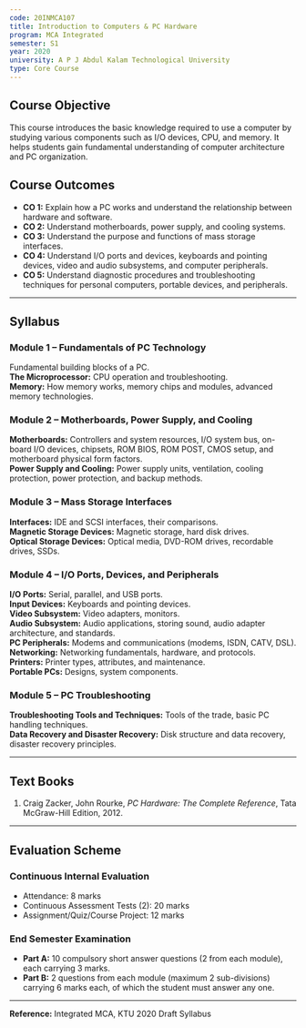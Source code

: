 ```yaml
---
code: 20INMCA107
title: Introduction to Computers & PC Hardware
program: MCA Integrated
semester: S1
year: 2020
university: A P J Abdul Kalam Technological University
type: Core Course
---
```


## Course Objective
This course introduces the basic knowledge required to use a computer by studying various components such as I/O devices, CPU, and memory. It helps students gain fundamental understanding of computer architecture and PC organization.

## Course Outcomes
- **CO 1:** Explain how a PC works and understand the relationship between hardware and software.  
- **CO 2:** Understand motherboards, power supply, and cooling systems.  
- **CO 3:** Understand the purpose and functions of mass storage interfaces.  
- **CO 4:** Understand I/O ports and devices, keyboards and pointing devices, video and audio subsystems, and computer peripherals.  
- **CO 5:** Understand diagnostic procedures and troubleshooting techniques for personal computers, portable devices, and peripherals.

---

## Syllabus

### Module 1 – Fundamentals of PC Technology
Fundamental building blocks of a PC.  
**The Microprocessor:** CPU operation and troubleshooting.  
**Memory:** How memory works, memory chips and modules, advanced memory technologies.

### Module 2 – Motherboards, Power Supply, and Cooling
**Motherboards:** Controllers and system resources, I/O system bus, on-board I/O devices, chipsets, ROM BIOS, ROM POST, CMOS setup, and motherboard physical form factors.  
**Power Supply and Cooling:** Power supply units, ventilation, cooling protection, power protection, and backup methods.

### Module 3 – Mass Storage Interfaces
**Interfaces:** IDE and SCSI interfaces, their comparisons.  
**Magnetic Storage Devices:** Magnetic storage, hard disk drives.  
**Optical Storage Devices:** Optical media, DVD-ROM drives, recordable drives, SSDs.

### Module 4 – I/O Ports, Devices, and Peripherals
**I/O Ports:** Serial, parallel, and USB ports.  
**Input Devices:** Keyboards and pointing devices.  
**Video Subsystem:** Video adapters, monitors.  
**Audio Subsystem:** Audio applications, storing sound, audio adapter architecture, and standards.  
**PC Peripherals:** Modems and communications (modems, ISDN, CATV, DSL).  
**Networking:** Networking fundamentals, hardware, and protocols.  
**Printers:** Printer types, attributes, and maintenance.  
**Portable PCs:** Designs, system components.

### Module 5 – PC Troubleshooting
**Troubleshooting Tools and Techniques:** Tools of the trade, basic PC handling techniques.  
**Data Recovery and Disaster Recovery:** Disk structure and data recovery, disaster recovery principles.

---

## Text Books
1. Craig Zacker, John Rourke, *PC Hardware: The Complete Reference*, Tata McGraw-Hill Edition, 2012.

---

## Evaluation Scheme

### Continuous Internal Evaluation
- Attendance: 8 marks  
- Continuous Assessment Tests (2): 20 marks  
- Assignment/Quiz/Course Project: 12 marks  

### End Semester Examination
- **Part A:** 10 compulsory short answer questions (2 from each module), each carrying 3 marks.  
- **Part B:** 2 questions from each module (maximum 2 sub-divisions) carrying 6 marks each, of which the student must answer any one.

---

**Reference:** Integrated MCA, KTU 2020 Draft Syllabus
